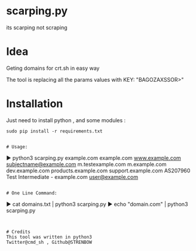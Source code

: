 # scarping.py
its scarping not scraping 

# Idea
Geting domains for crt.sh in easy way

The tool is replacing all the params values with KEY: "BAGOZAXSSOR>"


# Installation
Just need to install python , and some modules :
```
sudo pip install -r requirements.txt


# Usage:
```
▶ python3 scarping.py example.com
example.com
www.example.com
subjectname@example.com
m.testexample.com
m.example.com
dev.example.com
products.example.com
support.example.com
AS207960 Test Intermediate - example.com
user@example.com

```

# One Line Command:

```
▶ cat domains.txt | python3 scarping.py 
▶ echo "domain.com" | python3 scarping.py
```


# Credits
This tool was written in python3  
Twitter@cmd_sh , Github@STRENBOW
